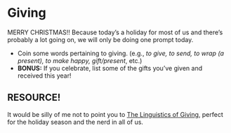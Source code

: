# Giving

MERRY CHRISTMAS!! Because today’s a holiday for most of us and there’s probably a lot going on, we will only be doing one prompt today.

+ Coin some words pertaining to giving. (e.g., _to give, to send, to wrap (a present), to make happy, gift/present_, etc.)
+ **BONUS:** If you celebrate, list some of the gifts you’ve given and received this year!

## RESOURCE!

It would be silly of me not to point you to [The Linguistics of Giving](https://drive.google.com/file/d/1V2pBX6Cs3NfA9XxVCCfYO0ZmJ9UYcA0B/view?usp=sharing), perfect for the holiday season and the nerd in all of us.
